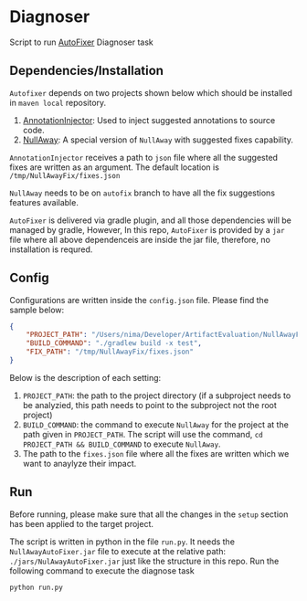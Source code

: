 # Diagnoser
Script to run [AutoFixer](https://github.com/nimakarimipour/NullAwayAutoFixer) Diagnoser task

## Dependencies/Installation

`Autofixer` depends on two projects shown below which should be installed in `maven local` repository.
1. [AnnotationInjector](https://github.com/nimakarimipour/AnnotationInjector): Used to inject suggested annotations to source code.
2. [NullAway](https://github.com/nimakarimipour/NullAway): A special version of `NullAway` with suggested fixes capability.

`AnnotationInjector` receives a path to `json` file where all the suggested fixes are written as an argument. The default location is `/tmp/NullAwayFix/fixes.json`

`NullAway` needs to be on `autofix` branch to have all the fix suggestions features available.


`AutoFixer` is delivered via gradle plugin, and all those dependencies will be managed by gradle, However, In this repo, `AutoFixer` is provided by a `jar` file where all above dependenceis are inside the jar file, therefore, no installation is requred.

## Config

Configurations are written inside the `config.json` file. Please find the sample below:
```json
{
    "PROJECT_PATH": "/Users/nima/Developer/ArtifactEvaluation/NullAwayFixer/Projects/PhotoView",
    "BUILD_COMMAND": "./gradlew build -x test",
    "FIX_PATH": "/tmp/NullAwayFix/fixes.json"
}
```
Below is the description of each setting:
1. `PROJECT_PATH`: the path to the project directory (if a subproject needs to be analyzied, this path needs to point to the subproject not the root project)
2. `BUILD_COMMAND`: the command to execute `NullAway` for the project at the path given in `PROJECT_PATH`. The script will use the command, `cd PROJECT_PATH && BUILD_COMMAND` to execute `NullAway`.
3. The path to the `fixes.json` file where all the fixes are written which we want to anaylyze their impact.

## Run

Before running, please make sure that all the changes in the `setup` section has been applied to the target project.

The script is written in python in the file `run.py`. It needs the `NullAwayAutoFixer.jar` file to execute at the relative path: `./jars/NulAwayAutoFixer.jar` just like the structure in this repo.
Run the following command to execute the diagnose task

```python
python run.py
```